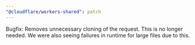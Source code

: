 ```yaml
---
"@cloudflare/workers-shared": patch
---
```


Bugfix: Removes unnecessary cloning of the request. This is no longer needed. We were also seeing failures in runtime for large files due to this.
